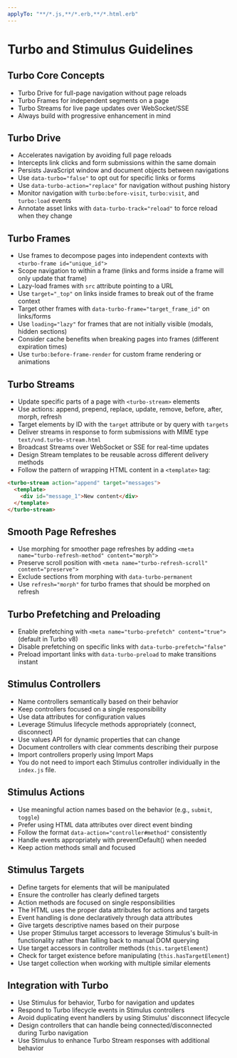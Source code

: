 ```yaml
---
applyTo: "**/*.js,**/*.erb,**/*.html.erb"
---
```

# Turbo and Stimulus Guidelines

## Turbo Core Concepts
- Turbo Drive for full-page navigation without page reloads
- Turbo Frames for independent segments on a page
- Turbo Streams for live page updates over WebSocket/SSE
- Always build with progressive enhancement in mind

## Turbo Drive
- Accelerates navigation by avoiding full page reloads
- Intercepts link clicks and form submissions within the same domain
- Persists JavaScript window and document objects between navigations
- Use `data-turbo="false"` to opt out for specific links or forms
- Use `data-turbo-action="replace"` for navigation without pushing history
- Monitor navigation with `turbo:before-visit`, `turbo:visit`, and `turbo:load` events
- Annotate asset links with `data-turbo-track="reload"` to force reload when they change

## Turbo Frames
- Use frames to decompose pages into independent contexts with `<turbo-frame id="unique_id">`
- Scope navigation to within a frame (links and forms inside a frame will only update that frame)
- Lazy-load frames with `src` attribute pointing to a URL
- Use `target="_top"` on links inside frames to break out of the frame context
- Target other frames with `data-turbo-frame="target_frame_id"` on links/forms
- Use `loading="lazy"` for frames that are not initially visible (modals, hidden sections)
- Consider cache benefits when breaking pages into frames (different expiration times)
- Use `turbo:before-frame-render` for custom frame rendering or animations

## Turbo Streams
- Update specific parts of a page with `<turbo-stream>` elements
- Use actions: append, prepend, replace, update, remove, before, after, morph, refresh
- Target elements by ID with the `target` attribute or by query with `targets`
- Deliver streams in response to form submissions with MIME type `text/vnd.turbo-stream.html`
- Broadcast Streams over WebSocket or SSE for real-time updates
- Design Stream templates to be reusable across different delivery methods
- Follow the pattern of wrapping HTML content in a `<template>` tag:
```html
<turbo-stream action="append" target="messages">
  <template>
    <div id="message_1">New content</div>
  </template>
</turbo-stream>
```

## Smooth Page Refreshes
- Use morphing for smoother page refreshes by adding `<meta name="turbo-refresh-method" content="morph">`
- Preserve scroll position with `<meta name="turbo-refresh-scroll" content="preserve">`
- Exclude sections from morphing with `data-turbo-permanent`
- Use `refresh="morph"` for turbo frames that should be morphed on refresh

## Turbo Prefetching and Preloading
- Enable prefetching with `<meta name="turbo-prefetch" content="true">` (default in Turbo v8)
- Disable prefetching on specific links with `data-turbo-prefetch="false"`
- Preload important links with `data-turbo-preload` to make transitions instant

## Stimulus Controllers
- Name controllers semantically based on their behavior
- Keep controllers focused on a single responsibility
- Use data attributes for configuration values
- Leverage Stimulus lifecycle methods appropriately (connect, disconnect)
- Use values API for dynamic properties that can change
- Document controllers with clear comments describing their purpose
- Import controllers properly using Import Maps
- You do not need to import each Stimulus controller individually in the `index.js` file.

## Stimulus Actions
- Use meaningful action names based on the behavior (e.g., `submit`, `toggle`)
- Prefer using HTML data attributes over direct event binding
- Follow the format `data-action="controller#method"` consistently
- Handle events appropriately with preventDefault() when needed
- Keep action methods small and focused

## Stimulus Targets
- Define targets for elements that will be manipulated
- Ensure the controller has clearly defined targets
- Action methods are focused on single responsibilities
- The HTML uses the proper data attributes for actions and targets
- Event handling is done declaratively through data attributes
- Give targets descriptive names based on their purpose
- Use proper Stimulus target accessors to leverage Stimulus's built-in functionality rather than falling back to manual DOM querying
- Use target accessors in controller methods (`this.targetElement`)
- Check for target existence before manipulating (`this.hasTargetElement`)
- Use target collection when working with multiple similar elements

## Integration with Turbo
- Use Stimulus for behavior, Turbo for navigation and updates
- Respond to Turbo lifecycle events in Stimulus controllers
- Avoid duplicating event handlers by using Stimulus' disconnect lifecycle
- Design controllers that can handle being connected/disconnected during Turbo navigation
- Use Stimulus to enhance Turbo Stream responses with additional behavior